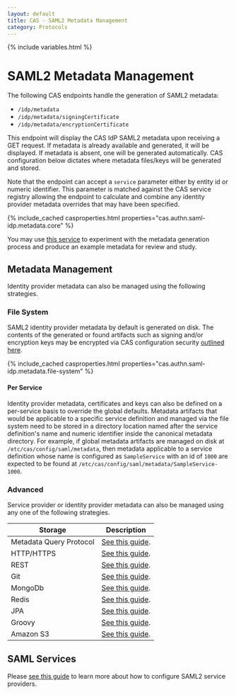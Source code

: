 ```yaml
---
layout: default
title: CAS - SAML2 Metadata Management
category: Protocols
---
```


{% include variables.html %}

# SAML2 Metadata Management

The following CAS endpoints handle the generation of SAML2 metadata:

- `/idp/metadata`
- `/idp/metadata/signingCertificate`
- `/idp/metadata/encryptionCertificate`

This endpoint will display the CAS IdP SAML2 metadata upon receiving a GET request. If metadata is already available and generated,
it will be displayed. If metadata is absent, one will be generated automatically.
CAS configuration below dictates where metadata files/keys will be generated and stored.

Note that the endpoint can accept a `service` parameter either by entity id or numeric identifier. This parameter
is matched against the CAS service registry allowing the endpoint to calculate and combine any identity provider
metadata overrides that may have been specified.

{% include_cached casproperties.html properties="cas.authn.saml-idp.metadata.core" %}

You may use [this service](https://www.samltool.com/idp_metadata.php) to experiment with the metadata generation process
and produce an example metadata for review and study.

## Metadata Management

Identity provider metadata can also be managed using the following strategies.

### File System

SAML2 identity provider metadata by default is generated on disk. The contents of the generated or found artifacts such as signing and/or encryption keys may be encrypted 
via CAS configuration security [outlined here](../configuration/Configuration-Properties-Security-CAS.html).

{% include_cached casproperties.html properties="cas.authn.saml-idp.metadata.file-system" %}

#### Per Service

Identity provider metadata, certificates and keys can also be defined on a per-service basis to override the global defaults.
Metadata artifacts that would be applicable to a specific service definition and managed via the file system need to be stored
in a directory location named after the service definition's name and numeric identifier inside the canonical metadata directory. For example,
if global metadata artifacts are managed on disk at `/etc/cas/config/saml/metadata`, then metadata applicable to a service definition
whose name is configured as `SampleService` with an id of `1000` are 
expected to be found at `/etc/cas/config/saml/metadata/SampleService-1000`.

### Advanced
            
Service provider or identity provider metadata can also be managed using any one of the following strategies. 

| Storage                 | Description                                                        |
|-------------------------|--------------------------------------------------------------------|
| Metadata Query Protocol | [See this guide](Configuring-SAML2-DynamicMetadata-MDQ.html).      |
| HTTP/HTTPS              | [See this guide](Configuring-SAML2-DynamicMetadata-HTTP.html).     |
| REST                    | [See this guide](Configuring-SAML2-DynamicMetadata-REST.html).     |
| Git                     | [See this guide](Configuring-SAML2-DynamicMetadata-Git.html).      |
| MongoDb                 | [See this guide](Configuring-SAML2-DynamicMetadata-MongoDb.html).  |
| Redis                   | [See this guide](Configuring-SAML2-DynamicMetadata-Redis.html).    |
| JPA                     | [See this guide](Configuring-SAML2-DynamicMetadata-JPA.html).      |
| Groovy                  | [See this guide](Configuring-SAML2-DynamicMetadata-Groovy.html).   |
| Amazon S3               | [See this guide](Configuring-SAML2-DynamicMetadata-AmazonS3.html). |

## SAML Services

Please [see this guide](../services/SAML2-Service-Management.html) to learn more
about how to configure SAML2 service providers.
